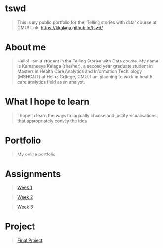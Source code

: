 # tswd
>This is my public portfolio for the 'Telling stories with data' course at CMU!
> Link: https://kkalaga.github.io/tswd/

# About me
> Hello! I am a student in the Telling Stories with Data course. My name is Kamaneeya Kalaga (she/her), a second year graduate student in Masters in Health Care Analytics and Information Technology (MSHCAIT) at Heinz College, CMU. I am planning to work in health care analytics field as an analyst.

#  What I hope to learn
> I hope to learn the ways to logically choose and justify visualisations that appropriately convey the idea

# Portfolio
> My online portfolio

# Assignments
> [Week 1](Data_visualization_critique_1.md)

> [Week 2](Data_visualization_1.md)

> [Week 3](Critique_by_Design.md)

# Project
> [Final Project](project.md)
